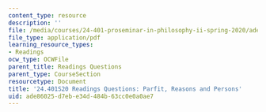```yaml
---
content_type: resource
description: ''
file: /media/courses/24-401-proseminar-in-philosophy-ii-spring-2020/ade86025d7ebe34d484b63cc0e0a0ae7_MIT24_401S20_Questions22.pdf
file_type: application/pdf
learning_resource_types:
- Readings
ocw_type: OCWFile
parent_title: Readings Questions
parent_type: CourseSection
resourcetype: Document
title: '24.401S20 Readings Questions: Parfit, Reasons and Persons'
uid: ade86025-d7eb-e34d-484b-63cc0e0a0ae7
---
```

